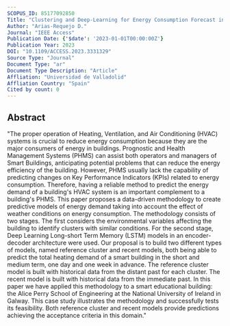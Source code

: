```yaml
---
SCOPUS_ID: 85177092850
Title: "Clustering and Deep-Learning for Energy Consumption Forecast in Smart Buildings"
Author: "Arias-Requejo D."
Journal: "IEEE Access"
Publication Date: {'$date': '2023-01-01T00:00:00Z'}
Publication Year: 2023
DOI: "10.1109/ACCESS.2023.3331329"
Source Type: "Journal"
Document Type: "ar"
Document Type Description: "Article"
Affliation: "Universidad de Valladolid"
Affliation Country: "Spain"
Cited by count: 0
---
```


## Abstract
"The proper operation of Heating, Ventilation, and Air Conditioning (HVAC) systems is crucial to reduce energy consumption because they are the major consumers of energy in buildings. Prognostic and Health Management Systems (PHMS) can assist both operators and managers of Smart Buildings, anticipating potential problems that can reduce the energy efficiency of the building. However, PHMS usually lack the capability of predicting changes on Key Performance Indicators (KPIs) related to energy consumption. Therefore, having a reliable method to predict the energy demand of a building's HVAC system is an important complement to a building's PHMS. This paper proposes a data-driven methodology to create predictive models of energy demand taking into account the effect of weather conditions on energy consumption. The methodology consists of two stages. The first considers the environmental variables affecting the building to identify clusters with similar conditions. For the second stage, Deep Learning Long-short Term Memory (LSTM) models in an encoder-decoder architecture were used. Our proposal is to build two different types of models, named reference cluster and recent models, both being able to predict the total heating demand of a smart building in the short and medium term, one day and one week in advance. The reference cluster model is built with historical data from the distant past for each cluster. The recent model is built with historical data from the immediate past. In this paper we have applied this methodology to a smart educational building: the Alice Perry School of Engineering at the National University of Ireland in Galway. This case study illustrates the methodology and successfully tests its feasibility. Both reference cluster and recent models provide predictions achieving the acceptance criteria in this domain."
